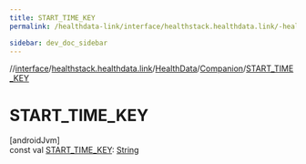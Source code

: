 ```yaml
---
title: START_TIME_KEY
permalink: /healthdata-link/interface/healthstack.healthdata.link/-health-data/-companion/-s-t-a-r-t_-t-i-m-e_-k-e-y.html

sidebar: dev_doc_sidebar
---
```

//[interface](../../../../interface.html)/[healthstack.healthdata.link](../../index.html)/[HealthData](../index.html)/[Companion](index.html)/[START_TIME_KEY](-s-t-a-r-t_-t-i-m-e_-k-e-y.html)



# START_TIME_KEY



[androidJvm]\
const val [START_TIME_KEY](-s-t-a-r-t_-t-i-m-e_-k-e-y.html): [String](https://kotlinlang.org/api/latest/jvm/stdlib/kotlin/-string/index.html)




